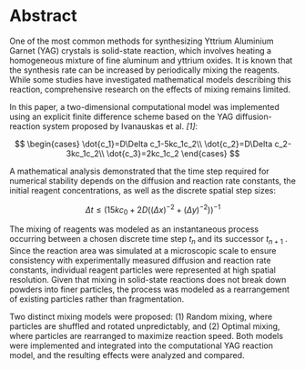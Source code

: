 

# Abstract

One of the most common methods for synthesizing Yttrium Aluminium Garnet (YAG) crystals is solid-state reaction, which involves heating a homogeneous mixture of fine aluminum and yttrium oxides. It is known that the synthesis rate can be increased by periodically mixing the reagents. While some studies have investigated mathematical models describing this reaction, comprehensive research on the effects of mixing remains limited.

In this paper, a two-dimensional computational model was implemented using an explicit finite difference scheme based on the YAG diffusion-reaction system proposed by Ivanauskas et al. <cite>[1]</cite>:

$$
\begin{cases}
\dot{c_1}=D\Delta c_1-5kc_1c_2\\
\dot{c_2}=D\Delta c_2-3kc_1c_2\\
\dot{c_3}=2kc_1c_2
\end{cases}
$$

A mathematical analysis demonstrated that the time step required for numerical stability depends on the diffusion and reaction rate constants, the initial reagent concentrations, as well as the discrete spatial step sizes:

$$
\Delta t \leqslant (15kc_0+2D((\Delta x)^{-2}+(\Delta y)^{-2}))^{-1}
$$

The mixing of reagents was modeled as an instantaneous process occurring between a chosen discrete time step $t_n$ and its successor $t_{n+1}$ ​. Since the reaction area was simulated at a microscopic scale to ensure consistency with experimentally measured diffusion and reaction rate constants, individual reagent particles were represented at high spatial resolution. Given that mixing in solid-state reactions does not break down powders into finer particles, the process was modeled as a rearrangement of existing particles rather than fragmentation.

Two distinct mixing models were proposed: (1) Random mixing, where particles are shuffled and rotated unpredictably, and (2) Optimal mixing, where particles are rearranged to maximize reaction speed. Both models were implemented and integrated into the computational YAG reaction model, and the resulting effects were analyzed and compared.
